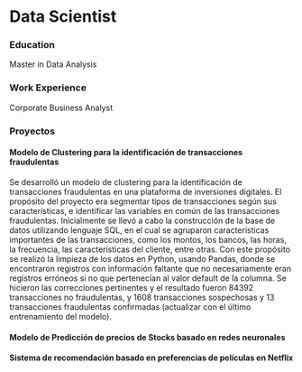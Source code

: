 # Data Scientist

### Education
Master in Data Analysis

### Work Experience
Corporate Business Analyst 

### Proyectos

#### Modelo de Clustering para la identificación de transacciones fraudulentas
Se desarrolló un modelo de clustering para la identificación de transacciones fraudulentas en una plataforma de inversiones digitales. El propósito del proyecto era segmentar tipos de transacciones según sus características, e identificar las variables en común de las transacciones fraudulentas. Inicialmente se llevó a cabo la construcción de la base de datos utilizando lenguaje SQL, en el cual se agruparon características importantes de las transacciones, como los montos, los bancos, las horas, la frecuencia, las características del cliente, entre otras. Con este propósito se realizó la limpieza de los datos en Python, usando Pandas, donde se encontraron registros con información faltante que no necesariamente eran registros erróneos si no que pertenecían al valor default de la columna. Se hicieron las correcciones pertinentes y el resultado fueron 84392 transacciones no fraudulentas, y 1608 transacciones sospechosas y 13 transacciones fraudulentas confirmadas (actualizar con el último entrenamiento del modelo).  

#### Modelo de Predicción de precios de Stocks basado en redes neuronales

#### Sistema de recomendación basado en preferencias de películas en Netflix
